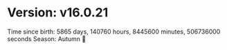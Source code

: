 # Version: v16.0.21
Time since birth: 5865 days, 140760 hours, 8445600 minutes, 506736000 seconds
Season: Autumn 🍁
